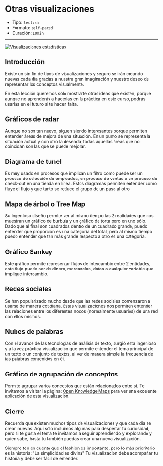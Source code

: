 # Otras visualizaciones

* Tipo: `lectura`
* Formato: `self-paced`
* Duración: `10min`

***

[![Visualizaciones estadísticas](https://embed-ssl.wistia.com/deliveries/242f8e038b7168af756e30733e55cf9edfc1716a.jpg?image_play_button_size=2x&amp;image_crop_resized=960x540&amp;image_play_button=1&amp;image_play_button_color=f7b617e0)](https://laboratoria.wistia.com/medias/scg6v3des1?wvideo=scg6v3des1)

## Introducción

Existe un sin fin de tipos de visualizaciones y seguro se irán creando nuevas
cada día gracias a nuestra gran imaginación y nuestro deseo de representar los
conceptos visualmente.

En esta lección queremos sólo mostrarte otras ideas que existen, porque aunque
no aprenderás a hacerlas en la práctica en este curso, podrás usarlas en el
futuro si te hacen falta.

## Gráficos de radar

Aunque no son tan nuevo, siguen siendo interesantes porque permiten entender
áreas de mejora de una situación. En un punto se representa la situación actual
y con otro la deseada, todas aquellas áreas que no coincidan son las que se
puede mejorar.

## Diagrama de tunel

Es muy usado en procesos que implican un filtro como puede ser un proceso de
selección de empleados, un proceso de ventas o un proceso de check-out en una
tienda en línea. Estos diagramas permiten entender como fluye el flujo y que
tanto se reduce el grupo de un paso al otro.

## Mapa de árbol o Tree Map

Su ingenioso diseño permite ver al mismo tiempo las 2 realidades que nos
muestran un gráfico de burbuja y un gráfico de torta pero en uno sólo. Dado que
al final son cuadrados dentro de un cuadrado grande, puedo entender que
proporción es una categoría del total, pero al mismo tiempo puedo entender que
tan más grande respecto a otro es una categoría.

## Gráfico Sankey

Este gráfico permite representar flujos de intercambio entre 2 entidades, este
flujo puede ser de dinero, mercancías, datos o cualquier variable que implique
intercambio.

## Redes sociales

Se han popularizado mucho desde que las redes sociales comenzaron a usarse de
manera cotidiana. Estas visualizaciones nos permiten entender las relaciones
entre los diferentes nodos (normalmente usuarios) de una red con ellos mismos.

## Nubes de palabras

Con el avance de las tecnologías de análisis de texto, surgió esta ingenioso y a
la vez práctica visualización que permite entender el tema principal de un texto
o un conjunto de textos, al ver de manera simple la frecuencia de las palabras
contenidos en él.

## Gráfico de agrupación de conceptos

Permite agrupar varios conceptos que están relacionados entre sí. Te invitamos a
visitar la página: [Open Knowledge Maps](https://openknowledgemaps.org/) para ver una excelente
aplicación de esta visualización.

## Cierre

Recuerda que existen muchos tipos de visualizaciones y que cada día se crean
nuevas. Aquí sólo incluimos algunas para despertar tu curiosidad, pero si te
gusta el tema te invitamos a seguir aprendiendo y explorando y quien sabe, hasta
tu también puedas crear una nueva visualización.

Siempre ten en cuenta que el fashion es importante, pero lo más prioritario es
la historia: "La simplicidad es divina" Tu visualización debe acompañar tu
historia y debe ser fácil de entender.
